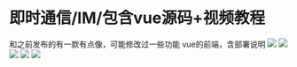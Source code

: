 # 即时通信/IM/包含vue源码+视频教程

和之前发布的有一款有点像，可能修改过一些功能
vue的前端，含部署说明
[![](https://wukongymw.com/wp-content/uploads/2023/03/1677915254-a2d9ab0ed6872b3.webp)](https://wukongymw.com/wp-content/uploads/2023/03/1677915254-a2d9ab0ed6872b3.webp)
[![](https://wukongymw.com/wp-content/uploads/2023/03/1677915254-de0e47dd2f6c0f5.webp)](https://wukongymw.com/wp-content/uploads/2023/03/1677915254-de0e47dd2f6c0f5.webp)
[![](https://wukongymw.com/wp-content/uploads/2023/03/1677915253-925e0c6897016a8.webp)](https://wukongymw.com/wp-content/uploads/2023/03/1677915253-925e0c6897016a8.webp)
[![](https://wukongymw.com/wp-content/uploads/2023/03/1677915252-c2df180706ec52f.webp)](https://wukongymw.com/wp-content/uploads/2023/03/1677915252-c2df180706ec52f.webp)
[![](https://wukongymw.com/wp-content/uploads/2023/03/1677915252-4149a59908800f1.webp)](https://wukongymw.com/wp-content/uploads/2023/03/1677915252-4149a59908800f1.webp)
